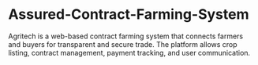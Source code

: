 # Assured-Contract-Farming-System
Agritech is a web-based contract farming system that connects farmers and buyers for transparent and secure trade. The platform allows crop listing, contract management, payment tracking, and user communication.
